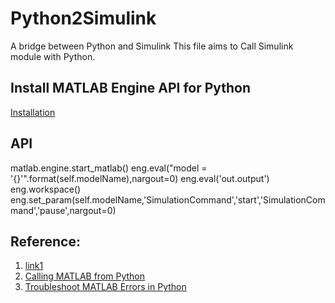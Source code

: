 # Python2Simulink
A bridge between Python and Simulink
This file aims to Call Simulink module with Python.

## Install MATLAB Engine API for Python
[Installation](https://www.mathworks.com/help/matlab/matlab_external/install-the-matlab-engine-for-python.html)


## API
matlab.engine.start_matlab()
eng.eval("model = '{}'".format(self.modelName),nargout=0)
eng.eval('out.output')
eng.workspace()
eng.set_param(self.modelName,'SimulationCommand','start','SimulationCommand','pause',nargout=0)



## Reference:
1. [link1](https://stackoverflow.com/questions/48864281/executing-step-by-step-a-simulink-model-from-python)
2. [Calling MATLAB from Python](https://www.mathworks.com/help/matlab/matlab-engine-for-python.html)
3. [Troubleshoot MATLAB Errors in Python](https://www.mathworks.com/help/matlab/matlab_external/troubleshoot-matlab-errors-in-python.html)
